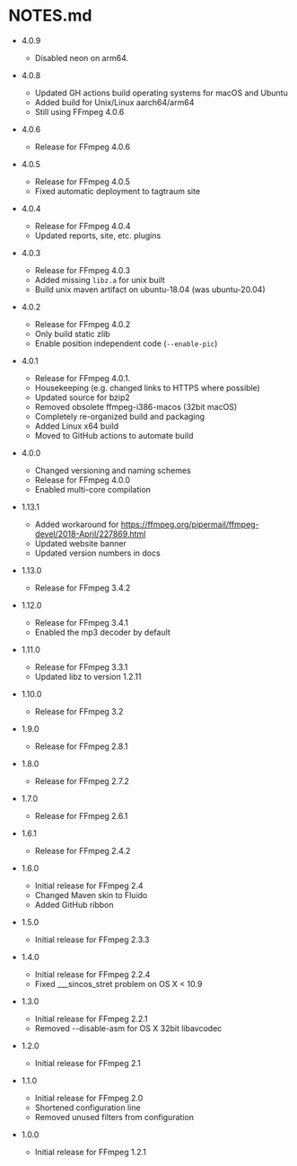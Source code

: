 # NOTES.md

- 4.0.9
  - Disabled neon on arm64.


- 4.0.8
  - Updated GH actions build operating systems for macOS and Ubuntu
  - Added build for Unix/Linux aarch64/arm64
  - Still using FFmpeg 4.0.6


- 4.0.6
  - Release for FFmpeg 4.0.6


- 4.0.5
  - Release for FFmpeg 4.0.5
  - Fixed automatic deployment to tagtraum site


- 4.0.4
    - Release for FFmpeg 4.0.4
    - Updated reports, site, etc. plugins


- 4.0.3
    - Release for FFmpeg 4.0.3
    - Added missing `libz.a` for unix built
    - Build unix maven artifact on ubuntu-18.04 (was ubuntu-20.04)


- 4.0.2
    - Release for FFmpeg 4.0.2
    - Only build static zlib
    - Enable position independent code (`--enable-pic`)


- 4.0.1
    - Release for FFmpeg 4.0.1.
    - Housekeeping (e.g. changed links to HTTPS where possible)
    - Updated source for bzip2
    - Removed obsolete ffmpeg-i386-macos (32bit macOS)
    - Completely re-organized build and packaging
    - Added Linux x64 build
    - Moved to GitHub actions to automate build


- 4.0.0
  - Changed versioning and naming schemes
  - Release for FFmpeg 4.0.0
  - Enabled multi-core compilation


- 1.13.1
  - Added workaround for https://ffmpeg.org/pipermail/ffmpeg-devel/2018-April/227869.html
  - Updated website banner
  - Updated version numbers in docs


- 1.13.0
  - Release for FFmpeg 3.4.2


- 1.12.0
  - Release for FFmpeg 3.4.1
  - Enabled the mp3 decoder by default


- 1.11.0
  - Release for FFmpeg 3.3.1
  - Updated libz to version 1.2.11


- 1.10.0
  - Release for FFmpeg 3.2


- 1.9.0
  - Release for FFmpeg 2.8.1


- 1.8.0
  - Release for FFmpeg 2.7.2


- 1.7.0
  - Release for FFmpeg 2.6.1


- 1.6.1
  - Release for FFmpeg 2.4.2


- 1.6.0
  - Initial release for FFmpeg 2.4
  - Changed Maven skin to Fluido
  - Added GitHub ribbon


- 1.5.0
  - Initial release for FFmpeg 2.3.3


- 1.4.0
  - Initial release for FFmpeg 2.2.4
  - Fixed ___sincos_stret problem on OS X < 10.9


- 1.3.0
  - Initial release for FFmpeg 2.2.1
  - Removed --disable-asm for OS X 32bit libavcodec


- 1.2.0
  - Initial release for FFmpeg 2.1


- 1.1.0
  - Initial release for FFmpeg 2.0
  - Shortened configuration line
  - Removed unused filters from configuration


- 1.0.0
  - Initial release for FFmpeg 1.2.1